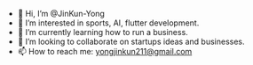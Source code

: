 - 👋 Hi, I’m @JinKun-Yong
- 👀 I’m interested in sports, AI, flutter development.
- 🌱 I’m currently learning how to run a business.
- 💞️ I’m looking to collaborate on startups ideas and businesses.
- 📫 How to reach me: yongjinkun211@gmail.com

<!---
JinKun-Yong/JinKun-Yong is a ✨ special ✨ repository because its `README.md` (this file) appears on your GitHub profile.
You can click the Preview link to take a look at your changes.
--->
